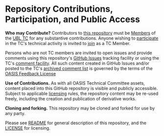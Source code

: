# Repository Contributions, Participation, and Public Access

**Who may Contribute?** Contributors to [this repository](https://github.com/oasis-tcs/ubl-codelists/) must be [Members](https://www.oasis-open.org/policies-guidelines/oasis-defined-terms-2017-05-26#dMember) of the [UBL TC](https://www.oasis-open.org/committees/ubl/) for any substantive contributions. Anyone wishing to [participate](https://www.oasis-open.org/org/faq#committee-participation) in the TC's technical activity is invited to [join](https://www.oasis-open.org/committees/join) as a TC Member.

Persons who are not TC members are invited to open issues and provide comments using this repository's [GitHub Issues](https://github.com/oasis-tcs/ubl-codelists/issues/new) tracking facility or using the TC's [comment facility](https://www.oasis-open.org/committees/comments/index.php?wg_abbrev=ubl).  All such content created in GitHub Issues and/or posted to the TC's [archived comment list](https://lists.oasis-open.org/archives/ubl-comment/) is governed by the terms of the [OASIS Feedback License](https://www.oasis-open.org/policies-guidelines/ipr#appendixa)

**Use of Contributions.**  As with all OASIS Technical Committee assets, content placed into this GitHub repository is visible and publicly accessible.  Subject to applicable [licensing](https://github.com/oasis-tcs/ubl-codelists/blob/master/LICENSE.md) rules, the repository content may be re-used freely, including the creation and publication of derivative works.

**Cloning and forking.** This repository may be cloned and forked for use by any party. 

Please see [README](https://github.com/oasis-tcs/ubl-codelists/blob/master/README.md) for general description of this repository, and the [LICENSE](https://github.com/oasis-tcs/ubl-codelists/blob/master/LICENSE.md) for licensing.
